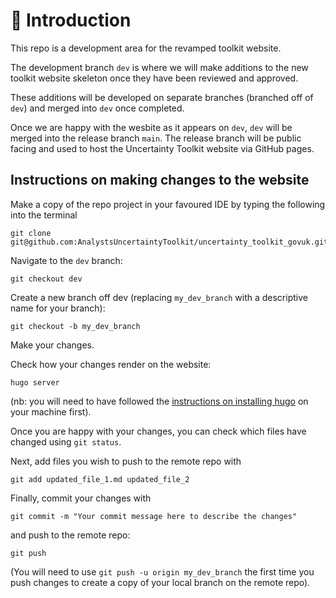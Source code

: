 <h1> 👋 Introduction </h1> 

This repo is a development area for the revamped toolkit website.

The development branch `dev` is where we will make additions to the new toolkit website skeleton once they have been reviewed and approved.

These additions will be developed on separate branches (branched off of `dev`) and merged into `dev` once completed.

Once we are happy with the wesbite as it appears on `dev`, `dev` will be merged into the release branch `main`. The release branch will be public facing and used to host the Uncertainty Toolkit website via GitHub pages.

<h2>Instructions on making changes to the website</h2>

Make a copy of the repo project in your favoured IDE by typing the following into the terminal
```
git clone git@github.com:AnalystsUncertaintyToolkit/uncertainty_toolkit_govuk.git
```

Navigate to the `dev` branch:
```
git checkout dev
```

Create a new branch off dev (replacing `my_dev_branch` with a descriptive name for your branch):
```
git checkout -b my_dev_branch
```

Make your changes.

Check how your changes render on the website:
```
hugo server
```
(nb: you will need to have followed the [instructions on installing hugo](https://gohugo.io/installation/) on your machine first).

Once you are happy with your changes, you can check which files have changed using `git status`. 

Next, add files you wish to push to the remote repo with 
```
git add updated_file_1.md updated_file_2
```

Finally, commit your changes with
```
git commit -m "Your commit message here to describe the changes"
```
and push to the remote repo:
```
git push
```
(You will need to use `git push -u origin my_dev_branch` the first time you push changes to create a copy of your local branch on the remote repo).





